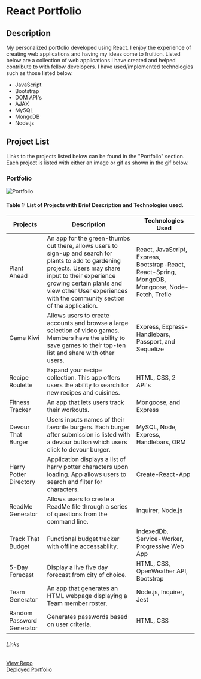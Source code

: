 # React Portfolio

## Description

My personalized portfolio developed using React. I enjoy the experience of creating web applications and having my ideas come to fruition. Listed below are a collection of web applications I have created and helped contribute to with fellow developers. I have used/implemented technologies such as those listed below.

- JavaScript
- Bootstrap
- DOM API's
- AJAX
- MySQL
- MongoDB
- Node.js

## Project List

Links to the projects listed below can be found in the "Portfolio" section. Each project is listed with either an image or gif as shown in the gif below.

### Portfolio

<img src="src\utils\images\Gerardo's Portfolio.gif" alt="Portfolio">
<br>

#### Table 1: List of Projects with Brief Description and Technologies used.

| Projects                  | Description                                                                                                                                                                                                                                                        | Technologies Used                                                                                |
| ------------------------- | ------------------------------------------------------------------------------------------------------------------------------------------------------------------------------------------------------------------------------------------------------------------ | ------------------------------------------------------------------------------------------------ |
| Plant Ahead               | An app for the green-thumbs out there, allows users to sign-up and search for plants to add to gardening projects. Users may share input to their experience growing certain plants and view other User experiences with the community section of the application. | React, JavaScript, Express, Bootstrap-React, React-Spring, MongoDB, Mongoose, Node-Fetch, Trefle |
| Game Kiwi                 | Allows users to create accounts and browse a large selection of video games. Members have the ability to save games to their top-ten list and share with other users.                                                                                              | Express, Express-Handlebars, Passport, and Sequelize                                             |
| Recipe Roulette           | Expand your recipe collection. This app offers users the ability to search for new recipes and cuisines.                                                                                                                                                           | HTML, CSS, 2 API's                                                                               |
| Fitness Tracker           | An app that lets users track their workouts.                                                                                                                                                                                                                       | Mongoose, and Express                                                                            |
| Devour That Burger        | Users inputs names of their favorite burgers. Each burger after submission is listed with a devour button which users click to devour burger.                                                                                                                      | MySQL, Node, Express, Handlebars, ORM                                                            |
| Harry Potter Directory    | Application displays a list of harry potter characters upon loading. App allows users to search and filter for characters.                                                                                                                                         | Create-React-App                                                                                 |
| ReadMe Generator          | Allows users to create a ReadMe file through a series of questions from the command line.                                                                                                                                                                          | Inquirer, Node.js                                                                                |
| Track That Budget         | Functional budget tracker with offline accessability.                                                                                                                                                                                                              | IndexedDb, Service-Worker, Progressive Web App                                                   |
| 5-Day Forecast            | Display a live five day forecast from city of choice.                                                                                                                                                                                                              | HTML, CSS, OpenWeather API, Bootstrap                                                            |
| Team Generator            | An app that generates an HTML webpage displaying a Team member roster.                                                                                                                                                                                             | Node.js, Inquirer, Jest                                                                          |
| Random Password Generator | Generates passwords based on user criteria.                                                                                                                                                                                                                        | HTML, CSS                                                                                        |

###### Links

<a href="https://github.com/Gerardo-S/gerardo-s.github.io">View Repo</a> <br>
<a href="https://gerardo-s.github.io/">Deployed Portfolio</a>
